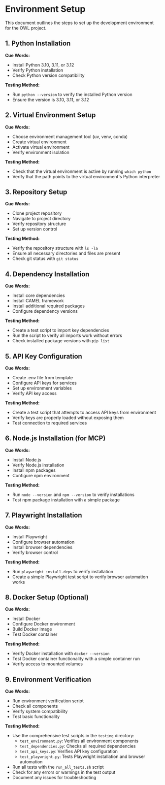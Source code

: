 # Environment Setup

This document outlines the steps to set up the development environment for the OWL project.

## 1. Python Installation

**Cue Words:**
- Install Python 3.10, 3.11, or 3.12
- Verify Python installation
- Check Python version compatibility

**Testing Method:**
- Run `python --version` to verify the installed Python version
- Ensure the version is 3.10, 3.11, or 3.12

## 2. Virtual Environment Setup

**Cue Words:**
- Choose environment management tool (uv, venv, conda)
- Create virtual environment
- Activate virtual environment
- Verify environment isolation

**Testing Method:**
- Check that the virtual environment is active by running `which python`
- Verify that the path points to the virtual environment's Python interpreter

## 3. Repository Setup

**Cue Words:**
- Clone project repository
- Navigate to project directory
- Verify repository structure
- Set up version control

**Testing Method:**
- Verify the repository structure with `ls -la`
- Ensure all necessary directories and files are present
- Check git status with `git status`

## 4. Dependency Installation

**Cue Words:**
- Install core dependencies
- Install CAMEL framework
- Install additional required packages
- Configure dependency versions

**Testing Method:**
- Create a test script to import key dependencies
- Run the script to verify all imports work without errors
- Check installed package versions with `pip list`

## 5. API Key Configuration

**Cue Words:**
- Create .env file from template
- Configure API keys for services
- Set up environment variables
- Verify API key access

**Testing Method:**
- Create a test script that attempts to access API keys from environment
- Verify keys are properly loaded without exposing them
- Test connection to required services

## 6. Node.js Installation (for MCP)

**Cue Words:**
- Install Node.js
- Verify Node.js installation
- Install npm packages
- Configure npm environment

**Testing Method:**
- Run `node --version` and `npm --version` to verify installations
- Test npm package installation with a simple package

## 7. Playwright Installation

**Cue Words:**
- Install Playwright
- Configure browser automation
- Install browser dependencies
- Verify browser control

**Testing Method:**
- Run `playwright install-deps` to verify installation
- Create a simple Playwright test script to verify browser automation works

## 8. Docker Setup (Optional)

**Cue Words:**
- Install Docker
- Configure Docker environment
- Build Docker image
- Test Docker container

**Testing Method:**
- Verify Docker installation with `docker --version`
- Test Docker container functionality with a simple container run
- Verify access to mounted volumes

## 9. Environment Verification

**Cue Words:**
- Run environment verification script
- Check all components
- Verify system compatibility
- Test basic functionality

**Testing Method:**
- Use the comprehensive test scripts in the `testing` directory:
  - `test_environment.py`: Verifies all environment components
  - `test_dependencies.py`: Checks all required dependencies
  - `test_api_keys.py`: Verifies API key configuration
  - `test_playwright.py`: Tests Playwright installation and browser automation
- Run all tests with the `run_all_tests.sh` script
- Check for any errors or warnings in the test output
- Document any issues for troubleshooting 